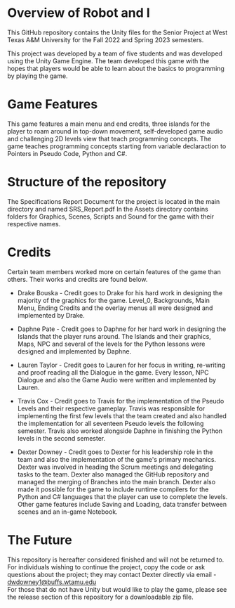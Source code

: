# Overview of Robot and I
This GitHub repository contains the Unity files for the Senior Project at West Texas A&M University for the Fall 2022 and Spring 2023 semesters.

This project was developed by a team of five students and was developed using the Unity Game Engine. The team developed this game with the hopes
that players would be able to learn about the basics to programming by playing the game.

# Game Features
This game features a main menu and end credits, three islands for the player to roam around in top-down movement, self-developed game audio and
challenging 2D levels view that teach programming concepts. The game teaches programming concepts starting from variable declaraction to Pointers
in Pseudo Code, Python and C#.

# Structure of the repository
The Specifications Report Document for the project is located in the main directory and named SRS_Report.pdf
In the Assets directory contains folders for Graphics, Scenes, Scripts and Sound for the game with their respective names.

# Credits
Certain team members worked more on certain features of the game than others. Their works and credits are found below.

* Drake Bouska - Credit goes to Drake for his hard work in designing the majority of the graphics for the game.
Level_0, Backgrounds, Main Menu, Ending Credits and the overlay menus all were designed and implemented by Drake.

* Daphne Pate - Credit goes to Daphne for her hard work in designing the Islands that the player runs around.
The Islands and their graphics, Maps, NPC and several of the levels for the Python lessons were designed and implemented by Daphne.

* Lauren Taylor - Credit goes to Lauren for her focus in writing, re-writing and proof reading all the Dialogue in the game.
Every lesson, NPC Dialogue and also the Game Audio were written and implemented by Lauren.

* Travis Cox - Credit goes to Travis for the implementation of the Pseudo Levels and their respective gameplay.
Travis was responsible for implementing the first few levels that the team created and also handled the implementation for all seventeen Pseudo levels
the following semester. Travis also worked alongside Daphne in finishing the Python levels in the second semester.

* Dexter Downey - Credit goes to Dexter for his leadership role in the team and also the implementation of the game's primary mechanics.
Dexter was involved in heading the Scrum meetings and delegating tasks to the team. Dexter also managed the GitHub repository and managed
the merging of Branches into the main branch. Dexter also made it possible for the game to include runtime compilers for the Python and C#
languages that the player can use to complete the levels. Other game features include Saving and Loading, data transfer between scenes and an
in-game Notebook.

# The Future
This repository is hereafter considered finished and will not be returned to. For individuals wishing to continue the project, copy the code
or ask questions about the project; they may contact Dexter directly via email - dwdowney1@buffs.wtamu.edu  
For those that do not have Unity but would like to play the game, please see the release section of this repository for a downloadable zip file. 
